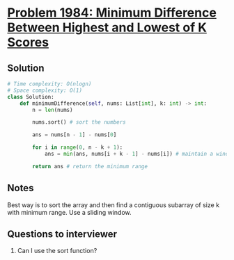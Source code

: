 # [Problem 1984: Minimum Difference Between Highest and Lowest of K Scores](https://leetcode.com/problems/minimum-difference-between-highest-and-lowest-of-k-scores/)

## Solution

```py
# Time complexity: O(nlogn)
# Space complexity: O(1)
class Solution:
    def minimumDifference(self, nums: List[int], k: int) -> int:
        n = len(nums)

        nums.sort() # sort the numbers

        ans = nums[n - 1] - nums[0]

        for i in range(0, n - k + 1):
            ans = min(ans, nums[i + k - 1] - nums[i]) # maintain a window and keep track of "range"

        return ans # return the minimum range
```

## Notes

Best way is to sort the array and then find a contiguous subarray of size k with minimum range.
Use a sliding window.

## Questions to interviewer

1. Can I use the sort function?
